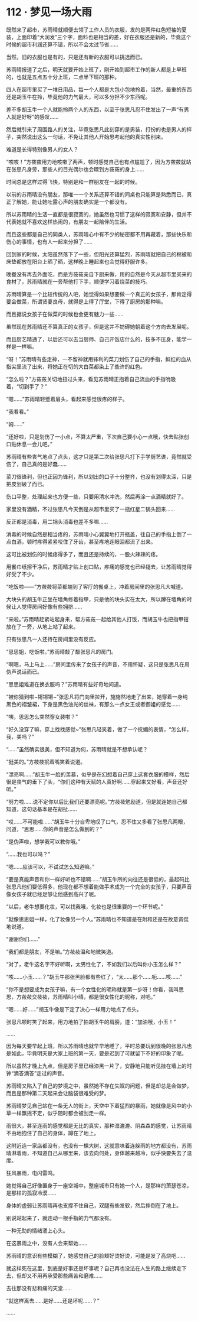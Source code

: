 # 112 · 梦见一场大雨

既然来了超市，苏雨晴就顺便去领了工作人员的衣服，发的是两件红色短袖的夏装，上面印着“大润发”三个字，面料也是相当的差，好在衣服还是新的，毕竟这个时候的超市利润还算不错，所以不会太过节省……

当然，旧的衣服也是有的，只是还有新的衣服可以挑选而已。

苏雨晴报道了之后，明天就要开始上班了，刚开始到超市工作的新人都是上早班的，也就是五点五十分上班，二点半下班的那种。

四人在超市里买了一堆日用品，每一个人都是大包小包地拎着，当然，最重的东西还是胡玉牛在拎，毕竟他的力气最大，可以多分担不少东西呢。

差不多胡玉牛一个人就能拎两个人的东西，以至于张思凡忍不住发出了一声“有男人就是好呀”的感叹……

然后就引来了周围路人的关注，毕竟张思凡此刻穿的是男装，打扮的也是男人的样子，突然说出这么一句话，不免让其他人开始思考起他的真实性别来。

难道是长得特别像男人的女人？

“咳咳！”方莜莜用力地咳嗽了两声，顿时感觉自己也有点尴尬了，因为方莜莜就站在张思凡身旁，那些人的目光偶尔也会瞟到方莜莜的身上……

时间总是这样过得飞快，特别是和一群朋友在一起的时候。

以前的苏雨晴没有朋友，那唯一一个关系还算不错的同桌也只能算是熟悉而已，真正了解她，能让她吐露心声的朋友确实是一个都没有。

所以苏雨晴的生活一直都是很寂寞的，她虽然也习惯了这样的寂寞和安静，但并不代表她就不喜欢这样热闹的，有朋友一起陪伴的生活。

而且这些都是自己的同类人，苏雨晴心中有不少的秘密都不用再藏着，那些快乐和伤心的事情，也有人一起来分担了……

回到家的时候，太阳虽然落下了一些，但阳光还算猛烈，苏雨晴就把自己的棉被和床垫都放在阳台上晒了晒，这样晚上睡起来也会觉得舒服许多。

晚餐没有再去外面吃，而是方莜莜亲自下厨来做，用的自然是今天从超市里买来的食材了，苏雨晴就在一旁帮他打下手，顺便学习着烧菜的技巧。

苏雨晴算是一个比较传统的人吧，她觉得如果想要做一个真正的女孩子，那肯定得要会做菜，所谓贤妻良母，就得是上得了厅堂，下得了厨房的那种嘛。

而且据说女孩子在做菜的时候也会更有魅力一些……

虽然现在苏雨晴还不算真正的女孩子，但是这并不妨碍她朝着这个方向去发展呢。

而且厨艺精通了，以后还可以去当厨师、自己开饭店什么的，技多不压身，能学一样是一样嘛。

“呀！”苏雨晴有些走神，一不留神就用锋利的菜刀划伤了自己的手指，鲜红的血从指尖里流了出来，将她正在切的大白菜都染上了些许的红色。

“怎么啦？”方莜莜关切地扭过头来，看见苏雨晴正抱着自己流血的手指吮吸着，“切到手了？”

“嗯……”苏雨晴轻蹙着眉头，看起来感觉很疼的样子。

“我看看。”

“姆……”

“还好啦，只是划伤了一小点，不算太严重，下次自己要小心一点哦，快去贴张创口贴休息一会儿吧。”

苏雨晴有些丧气地点了点头，这才只是第二次给张思凡打下手学厨艺诶，竟然就受伤了，自己真的是好蠢……

菜刀很锋利，但也正因为锋利，所以划出的口子十分整齐，也没有划得太深，只是把皮划破了而已。

伤口平整，处理起来也方便一些，只要用清水冲洗，然后再涂一点酒精就好了。

家里没有酒精，不过张思凡今天倒是从超市里买了一瓶红星二锅头回来……

反正都是消毒，用二锅头消毒也差不多嘛……

消毒的时候自然是相当疼的，苏雨晴小心翼翼地打开瓶盖，往自己的手指上倒了一点白酒，顿时疼得紧紧咬住了牙齿，甚至疼地连眼泪都流了出来。

这可比被划伤的时候疼得多了，而且还是持续的，一股火辣辣的疼。

用餐巾纸擦干净后，苏雨晴才贴上创口贴，疼痛的感觉也已经褪去，让苏雨晴觉得好受了不少。

“吃饭啦——”方莜莜将菜都端到了客厅的餐桌上，冲着房间里的张思凡大喊道。

大块头的胡玉牛正坐在墙角修着指甲，只是他的块头实在太大，所以蹲在墙角的时候让人觉得房间好像有些拥挤……

“来啦。”苏雨晴赶紧站起身来，帮方莜莜一起给其他人打饭，而胡玉牛也把指甲钳放在了一旁，从地上站了起来。

只有张思凡一人还待在房间里没有反应。

“思思姐，吃饭啦。”苏雨晴敲了敲张思凡的房门。

“啊嗯，马上马上……”房间里传来了女孩子的声音，不用怀疑，这只是张思凡在用伪声说话而已。

“思思姐难道在换衣服吗？”苏雨晴有些好奇地问道。

“被你猜到啦\~锵锵锵\~”张思凡将门向里拉开，施施然地走了出来，她穿着一身纯黑色的褶皱裙，下身是黑色油光的丝袜，有那么一点女王或者御姐的感觉……

“咦，思思怎么突然穿女装啦？”

“好久没穿了嘛，穿上找找感觉\~”张思凡轻笑着，做了一个抚媚的表情，“怎么样，我，美吗？”

“……”虽然确实很美，但不知道为何，苏雨晴就是不想承认呢？

“挺美的。”方莜莜抿着嘴笑着说道。

“漂亮啊……”胡玉牛一脸的羡慕，似乎是在幻想着自己穿上这套衣服的模样，然后很是丧气的垂下了头，“你们这种有天赋的人真好啊……穿起来又好看，声音还好听。”

“努力啦……说不定你以后比我们还要漂亮呢。”方莜莜勉励道，但是就连她自己都知道，这句话基本是在胡扯……

“哎……不可能啦……”胡玉牛十分自卑地叹了口气，忍不住又多看了张思凡两眼，问道，“思思……你的声音是怎么做到的？”

“是伪声啦，想学我可以教你哦。”

“……我也可以吗？”

“嗯……应该可以，不试试怎么知道嘛。”

“要是真能声音和你一样好听也不错啊……”胡玉牛所的向往还是很低的，最起码比张思凡他们要低得多，他现在都不想着能做手术成为一个完全的女孩子，只要声音像女孩子就已经足够让他感到高兴了呢。

“以后，老牛想要化妆，可以找我哦，化妆也是很重要的一个环节呢。”

“就像思思姐一样，化了妆像另一个人。”苏雨晴也不知道是在附和还是在故意调侃地说道。

“谢谢你们……”

“我们都是朋友，不是嘛。”方莜莜温和地微笑道。

“对了，老牛这名字不好听啊，太男性化了，不如我们以后叫你小玉怎么样？”

“咳……小玉……？”胡玉牛那张黑脸都有些红了，“太……那个……呃……咳……”

“你不是想要成为女孩子嘛，有一个女性化的昵称就是第一步呀！你看，我叫思思，方莜莜交莜莜，苏雨晴叫小晴，都是很女性化的昵称，对吧。”

“嗯……好……”胡玉牛像是下定了决心一样用力地点了点头。

张思凡顿时笑了起来，用力地拍了拍胡玉牛的肩膀，道：“加油哦，小玉！”

……

因为每天要早起上班，所以苏雨晴也就早早地睡了，平时总要玩到很晚的张思凡也是如此，毕竟明天是大家上班的第一天，要是迟到了可就留下不好的印象了呢。

所以虽然才晚上九点，但是房子里已经漆黑一片了，安静地只能听见挂在墙上的时钟“滴答滴答”走过的声音。

苏雨晴又陷入了自己的梦境之中，虽然她不存在失眠的问题，但是却总是会做梦，而且是那种第二天起来会让脑袋很难受的梦。

苏雨晴梦见自己站在一条无人的街上，天空中下着猛烈的暴雨，她就像是风中的小草一样飘摇不定，似乎随时都会被刮走一样。

雨很大，甚至连雨的感觉都是无比的真实，那种湿漉漉、阴森森的感觉，让苏雨晴不由地抱住了自己的身体，蹲在了地上。

这附近连一家店都没有，也没有一棵大树，这就意味着连躲雨的地方都没有，苏雨晴淋着雨，不知道自己从哪里来，该去向何处，身体越来越冷，似乎快要失去了温度。

狂风暴雨，电闪雷鸣。

她觉得自己好像置身于一座空城中，整座城市只有她一个人，是那样的萧瑟苍凉，是那样的孤寂冷漠……

身体的虚弱让苏雨晴再也支撑不住自己，双腿有些发软，然后摔倒在了地上。

别说站起来了，就连动一根手指的力气都没有。

一种无助的情绪涌上心头。

在这暴雨之中，没有人会来帮她……

苏雨晴的意识有些模糊了，她感觉自己的脸颊好烫好烫，可能是发了高烧吧……

就这样死在这里，到底是好事还是坏事呢？自己再也没法在人生的路上继续走下去，但却又不用再承受那些痛苦和磨难……

去往那没有悲和痛的天堂……

“就这样离去……是好……还是坏呢……？”

……
